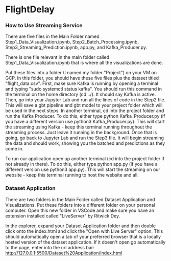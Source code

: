 # FlightDelay

### How to Use Streaming Service
There are five files in the Main Folder named Step1_Data_Visualization.ipynb, Step2_Batch_Processing.ipynb, Step3_Streaming_Prediction.ipynb, app.py, and Kafka_Producer.py.

There is one file relevant in the main folder called Step1_Data_Visualization.ipynb that is where all the visualizations are done.

Put these files into a folder (I named my folder "Project") on your VM on GCP. In this folder, you should have these five files plus the dataset titled "flight_data.csv". First, make sure Kafka is running by opening a terminal and typing "sudo systemctl status kafka". You should run this command in the terminal on the home directory (cd ../). It should say Kafka is active. Then, go into your Jupyter Lab and run all the lines of code in the Step2 file. This will save a gbt pipeline and gbt model to your project folder which will be used in the next steps. In another terminal, cd into the project folder and run the Kafka Producer. To do this, either type python Kafka_Producer.py (if you have a different version use python3 Kafka_Producer.py). This will start the streaming using Kafka - keep this terminal running throughout the streaming process. Just leave it running in the background. Once that is going, go back to Jupyter Lab and run the Step3 file. It will begin streaming the data and should work, showing you the batched and predictions as they come in. 

To run our application open up another terminal (cd into the project folder if not already in there). To do this, either type python app.py (if you have a different version use python3 app.py). This will start the streaming on our website - keep this terminal running to host the website and all. 

### Dataset Application

There are two folders in the Main Folder called Dataset Application and Visualizations. Put these folders into a different folder on your personal computer. Open this new folder in VSCode and make sure you have an extension installed called "LiveServer" by Ritwick Dey. 

In the explorer, expand your Dataset Application folder and then double click onto the index.html and click the "Open with Live Server" option. This should automatically open a tab of your preferred browser that is a locally hosted version of the dataset application. If it doesn't open go automatically to the page, enter into the url address bar: http://127.0.0.1:5500/Dataset%20Application/index.html